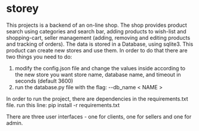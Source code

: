 # storey
This projects is a backend of an on-line shop. The shop provides product search using categories and search bar, adding products to wish-list and shopping-cart, seller management (adding, removing and editing products and tracking of orders).
The data is stored in a Database, using sqlite3.
This product can create new stores and use them. In order to do that there are two things you need to do:
1. modify the config.json file and change the values inside according to the new store you want store name, database name, and timeout in seconds (default 3600)
2. run the database.py file with the flag: --db_name < NAME > 

In order to run the project, there are dependencies in the requirements.txt file.
run this line:
pip install -r requirements.txt

There are three user interfaces - one for clients, one for sellers and one for admin.
 